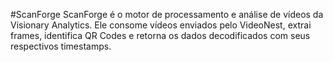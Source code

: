 #ScanForge
ScanForge é o motor de processamento e análise de vídeos da Visionary Analytics. 
Ele consome vídeos enviados pelo VideoNest, extrai frames, identifica QR Codes e retorna os dados decodificados com seus respectivos timestamps.
